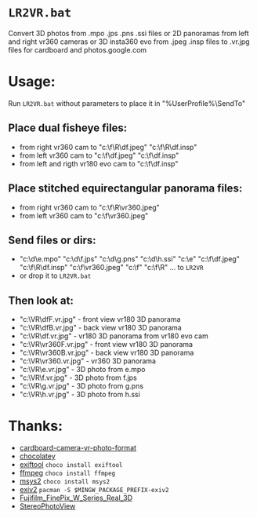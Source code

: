 # `LR2VR.bat`
Convert 3D photos from .mpo .jps .pns .ssi files or 2D panoramas from left and right vr360 cameras or 3D insta360 evo from .jpeg .insp files to .vr.jpg files for cardboard and photos.google.com
# Usage:
Run `LR2VR.bat` without parameters to place it in "%UserProfile%\SendTo"
## Place dual fisheye files:
* from right vr360 cam to "c:\f\R\df.jpeg" "c:\f\R\df.insp"
* from left vr360 cam to "c:\f\df.jpeg" "c:\f\df.insp"
* from left and rigth vr180 evo cam to "c:\f\df.insp"
## Place stitched equirectangular panorama files:
* from right vr360 cam to "c:\f\R\vr360.jpeg"<br>
* from left vr360 cam to "c:\f\vr360.jpeg"<br>
## Send files or dirs:
* "c:\d\e.mpo" "c:\d\f.jps" "c:\d\g.pns" "c:\d\h.ssi" "c:\e" "c:\f\df.jpeg" "c:\f\R\df.insp" "c:\f\vr360.jpeg" "c:\f" "c:\f\R" ... to `LR2VR`
* or drop it to `LR2VR.bat`
## Then look at:
* "c:\VR\dfF.vr.jpg" - front view vr180 3D panorama
* "c:\VR\dfB.vr.jpg" - back view vr180 3D panorama
* "c:\VR\df.vr.jpg" - vr180 3D panorama from vr180 evo cam
* "c:\VR\vr360F.vr.jpg" - front view vr180 3D panorama
* "c:\VR\vr360B.vr.jpg" - back view vr180 3D panorama
* "c:\VR\vr360.vr.jpg" - vr360 3D panorama
* "c:\VR\e.vr.jpg" - 3D photo from e.mpo
* "c:\VR\f.vr.jpg" - 3D photo from f.jps
* "c:\VR\g.vr.jpg" - 3D photo from g.pns
* "c:\VR\h.vr.jpg" - 3D photo from h.ssi
# Thanks:
* [cardboard-camera-vr-photo-format](https://developers.google.com/vr/reference/cardboard-camera-vr-photo-format)
* [chocolatey](https://chocolatey.org)
* [exiftool](https://exiftool.org) `choco install exiftool`
* [ffmpeg](https://ffmpeg.org) `choco install ffmpeg`
* [msys2](https://www.msys2.org) `choco install msys2`
* [exiv2](https://www.exiv2.org) `pacman -S $MINGW_PACKAGE_PREFIX-exiv2`
* [Fujifilm_FinePix_W_Series_Real_3D](https://wikipedia.org/wiki/Fujifilm_FinePix_W_Series_Real_3D)
* [StereoPhotoView](https://stereophotoview.bitbucket.io)
